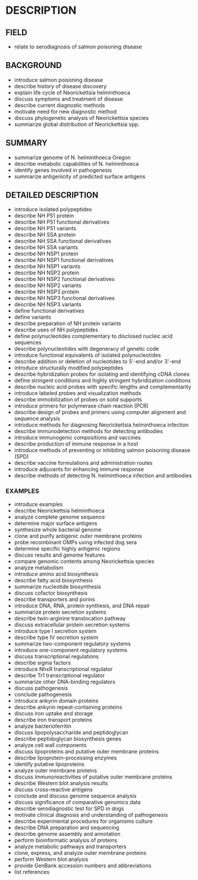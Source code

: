 # DESCRIPTION

## FIELD

- relate to serodiagnosis of salmon poisoning disease

## BACKGROUND

- introduce salmon poisoning disease
- describe history of disease discovery
- explain life cycle of Neorickettsia helminthoeca
- discuss symptoms and treatment of disease
- describe current diagnostic methods
- motivate need for new diagnostic method
- discuss phylogenetic analysis of Neorickettsia species
- summarize global distribution of Neorickettsia spp.

## SUMMARY

- summarize genome of N. helminthoeca Oregon
- describe metabolic capabilities of N. helminthoeca
- identify genes involved in pathogenesis
- summarize antigenicity of predicted surface antigens

## DETAILED DESCRIPTION

- introduce isolated polypeptides
- describe NH P51 protein
- describe NH P51 functional derivatives
- describe NH P51 variants
- describe NH SSA protein
- describe NH SSA functional derivatives
- describe NH SSA variants
- describe NH NSP1 protein
- describe NH NSP1 functional derivatives
- describe NH NSP1 variants
- describe NH NSP2 protein
- describe NH NSP2 functional derivatives
- describe NH NSP2 variants
- describe NH NSP3 protein
- describe NH NSP3 functional derivatives
- describe NH NSP3 variants
- define functional derivatives
- define variants
- describe preparation of NH protein variants
- describe uses of NH polypeptides
- define polynucleotides complementary to disclosed nucleic acid sequences
- describe polynucleotides with degeneracy of genetic code
- introduce functional equivalents of isolated polynucleotides
- describe addition or deletion of nucleotides to 5'-end and/or 3'-end
- introduce structurally modified polypeptides
- describe hybridization probes for isolating and identifying cDNA clones
- define stringent conditions and highly stringent hybridization conditions
- describe nucleic acid probes with specific lengths and complementarity
- introduce labeled probes and visualization methods
- describe immobilization of probes on solid supports
- introduce primers for polymerase chain reaction (PCR)
- describe design of probes and primers using computer alignment and sequence analysis
- introduce methods for diagnosing Neorickettsia helminthoeca infection
- describe immunodetection methods for detecting antibodies
- introduce immunogenic compositions and vaccines
- describe production of immune response in a host
- introduce methods of preventing or inhibiting salmon poisoning disease (SPD)
- describe vaccine formulations and administration routes
- introduce adjuvants for enhancing immune response
- describe methods of detecting N. helminthoeca infection and antibodies

### EXAMPLES

- introduce examples
- describe Neorickettsia helminthoeca
- analyze complete genome sequence
- determine major surface antigens
- synthesize whole bacterial genome
- clone and purify antigenic outer membrane proteins
- probe recombinant OMPs using infected dog sera
- determine specific highly antigenic regions
- discuss results and genome features
- compare genomic contents among Neorickettsia species
- analyze metabolism
- introduce amino acid biosynthesis
- describe fatty acid biosynthesis
- summarize nucleotide biosynthesis
- discuss cofactor biosynthesis
- describe transporters and porins
- introduce DNA, RNA, protein synthesis, and DNA repair
- summarize protein secretion systems
- describe twin-arginine translocation pathway
- discuss extracellular protein secretion systems
- introduce type I secretion system
- describe type IV secretion system
- summarize two-component regulatory systems
- introduce one-component regulatory systems
- discuss transcriptional regulations
- describe sigma factors
- introduce NhxR transcriptional regulator
- describe Tr1 transcriptional regulator
- summarize other DNA-binding regulators
- discuss pathogenesis
- conclude pathogenesis
- introduce ankyrin domain proteins
- describe ankyrin repeat-containing proteins
- discuss iron uptake and storage
- describe iron transport proteins
- analyze bacterioferritin
- discuss lipopolysaccharide and peptidoglycan
- describe peptidoglycan biosynthesis genes
- analyze cell wall components
- discuss lipoproteins and putative outer membrane proteins
- describe lipoprotein-processing enzymes
- identify putative lipoproteins
- analyze outer membrane proteins
- discuss immunoreactivities of putative outer membrane proteins
- describe Western blot analysis results
- discuss cross-reactive antigens
- conclude and discuss genome sequence analysis
- discuss significance of comparative genomics data
- describe serodiagnostic test for SPD in dogs
- motivate clinical diagnosis and understanding of pathogenesis
- describe experimental procedures for organisms culture
- describe DNA preparation and sequencing
- describe genome assembly and annotation
- perform bioinformatic analysis of proteins
- analyze metabolic pathways and transporters
- clone, express, and analyze outer membrane proteins
- perform Western blot analysis
- provide GenBank accession numbers and abbreviations
- list references

